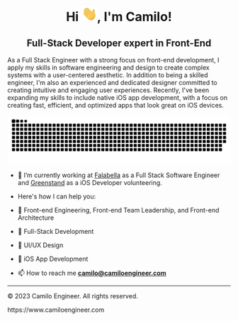 <div align="center">
<h1 align="center">Hi <img width="35" src="https://github.com/camiloengineer/camiloengineer/blob/main/resources/img/waving.gif">, I'm Camilo!</h1>
  <h2 align="center">Full-Stack Developer expert in Front-End</h2>
<p align="left">As a Full Stack Engineer with a strong focus on front-end development, I apply my skills in software engineering and design to create complex systems with a user-centered aesthetic. In addition to being a skilled engineer, I'm also an experienced and dedicated designer committed to creating intuitive and engaging user experiences. Recently, I've been expanding my skills to include native iOS app development, with a focus on creating fast, efficient, and optimized apps that look great on iOS devices.</p>
</div>

<div align="center">
  <img  src="https://github.com/camiloengineer/camiloengineer/blob/main/resources/img/grid-snake.svg"
       alt="snake" />
</div>

- 🔭 I’m currently working at <a href="https://www.linkedin.com/company/saci-falabella/mycompany/" target="blank">Falabella</a> as a Full Stack Software Engineer and <a href="https://apps.apple.com/us/app/greenstand-treetracker/id1554174094" target="blank">Greenstand</a> as a iOS Developer volunteering.

- Here's how I can help you:

- 🤝 Front-end Engineering, Front-end Team Leadership, and Front-end Architecture
- 🤝 Full-Stack Development
- 🤝 UI/UX Design
- 🤝 iOS App Development

- 📫 How to reach me **camilo@camiloengineer.com**

-----
<p> © 2023 Camilo Engineer. All rights reserved.</p>
<p>https://www.camiloengineer.com</p>
